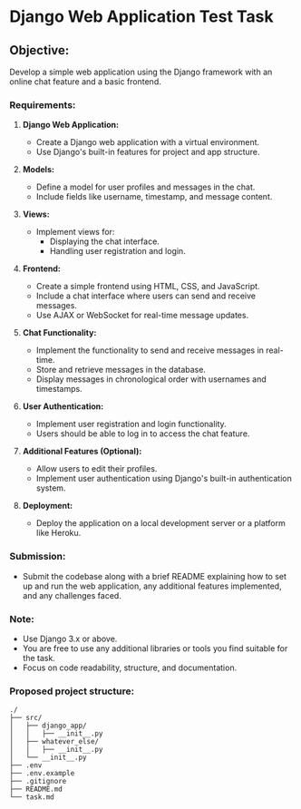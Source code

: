 # Django Web Application Test Task

## Objective:
Develop a simple web application using the Django framework with an online chat feature and a basic frontend.

### Requirements:
1. **Django Web Application:**
   - Create a Django web application with a virtual environment.
   - Use Django's built-in features for project and app structure.

2. **Models:**
   - Define a model for user profiles and messages in the chat.
   - Include fields like username, timestamp, and message content.

3. **Views:**
   - Implement views for:
     - Displaying the chat interface.
     - Handling user registration and login.

4. **Frontend:**
   - Create a simple frontend using HTML, CSS, and JavaScript.
   - Include a chat interface where users can send and receive messages.
   - Use AJAX or WebSocket for real-time message updates.

5. **Chat Functionality:**
   - Implement the functionality to send and receive messages in real-time.
   - Store and retrieve messages in the database.
   - Display messages in chronological order with usernames and timestamps.

6. **User Authentication:**
   - Implement user registration and login functionality.
   - Users should be able to log in to access the chat feature.

7. **Additional Features (Optional):**
   - Allow users to edit their profiles.
   - Implement user authentication using Django's built-in authentication system.

8. **Deployment:**
   - Deploy the application on a local development server or a platform like Heroku.

### Submission:
- Submit the codebase along with a brief README explaining how to set up and run the web application, any additional features implemented, and any challenges faced.

### Note:
- Use Django 3.x or above.
- You are free to use any additional libraries or tools you find suitable for the task.
- Focus on code readability, structure, and documentation.

### Proposed project structure:
```
./
├── src/
│   ├── django_app/
│   │   ├── __init__.py
│   ├── whatever_else/
│   │   ├── __init__.py
│   └── __init__.py
├── .env
├── .env.example
├── .gitignore
├── README.md
└── task.md
```
